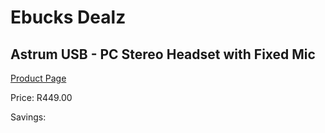 
# Ebucks Dealz
## Astrum USB - PC Stereo Headset with Fixed Mic
[Product Page](https://www.ebucks.com/web/shop/productSelected.do?prodId=1207187956&catId=1193873409)

Price: R449.00

Savings: 


	
